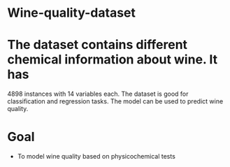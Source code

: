 # Wine-quality-dataset

# The dataset contains different chemical information about wine. It has 
4898 instances with 14 variables each. The dataset is good for classification 
and regression tasks. The model can be used to predict wine quality.

# Goal
 - To model wine quality based on physicochemical tests 
